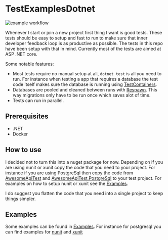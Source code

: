 # TestExamplesDotnet
![example workflow](https://github.com/Barsonax/TestExamplesDotnet/actions/workflows/dotnet.yml/badge.svg)

Whenever I start or join a new project first thing I want is good tests. These tests should be easy to setup and fast to run to make sure that inner developer feedback loop is as productive as possible. The tests in this repo have been setup with that in mind. Currently most of the tests are aimed at ASP .NET core.

Some notable features:
- Most tests require no manual setup at all, `dotnet test` is all you need to run. For instance when testing a app that requires a database the test code itself makes sure the database is running using [TestContainers](https://dotnet.testcontainers.org/). 
- Databases are pooled and cleaned between runs with [Respawn](https://github.com/jbogard/Respawn). This way migrations only have to be run once which saves alot of time.
- Tests can run in parallel.

## Prerequisites
- .NET 
- Docker

## How to use
I decided not to turn this into a nuget package for now. Depending on if you are using nunit or xunit copy the code that you need to your project. For instance if you are using PostgreSql then copy the code from [AwesomeApiTest](AwesomeApiTest) and [AwesomeApiTest.PostgreSql](AwesomeApiTest.PostgreSql) to your test project. For examples on how to setup nunit or xunit see the [Examples](Examples).

I do suggest you flatten the code that you need into a single project to keep things simpler.

## Examples
Some examples can be found in [Examples](Examples). For instance for postgresql you can find examples for [nunit](Examples/PostgreSql/AwesomeApiTest.Nunit) and [xunit](Examples/PostgreSql/AwesomeApiTest.Xunit)
